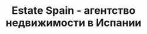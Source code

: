 ﻿---
permalink: o-kompanii
layout: about
title: 'Estate Spain - агентство недвижимости в Испании'
description: 'Агентство испанской недвижимости «Estate Spain». Информация об компании, контакты, отзывы, фотографии, менеджмент'
---